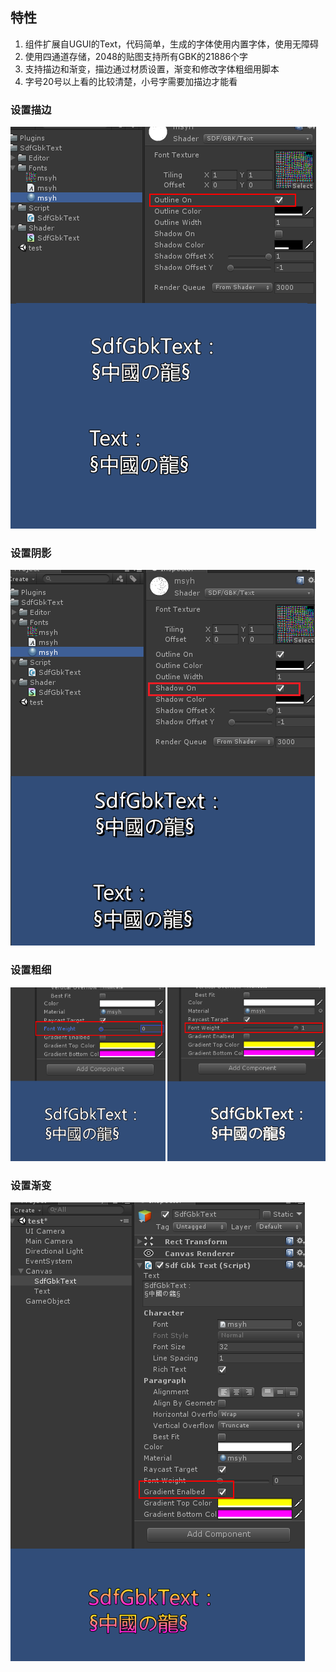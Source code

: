 ## 特性
1. 组件扩展自UGUI的Text，代码简单，生成的字体使用内置字体，使用无障碍
2. 使用四通道存储，2048的贴图支持所有GBK的21886个字
3. 支持描边和渐变，描边通过材质设置，渐变和修改字体粗细用脚本
4. 字号20号以上看的比较清楚，小号字需要加描边才能看
### 设置描边
![Snapshot](./Snapshots/outline.png)
### 设置阴影
![Snapshot](./Snapshots/shadow.png)
### 设置粗细
![Snapshot](./Snapshots/bold.png)
### 设置渐变
![Snapshot](./Snapshots/gradient.png)
